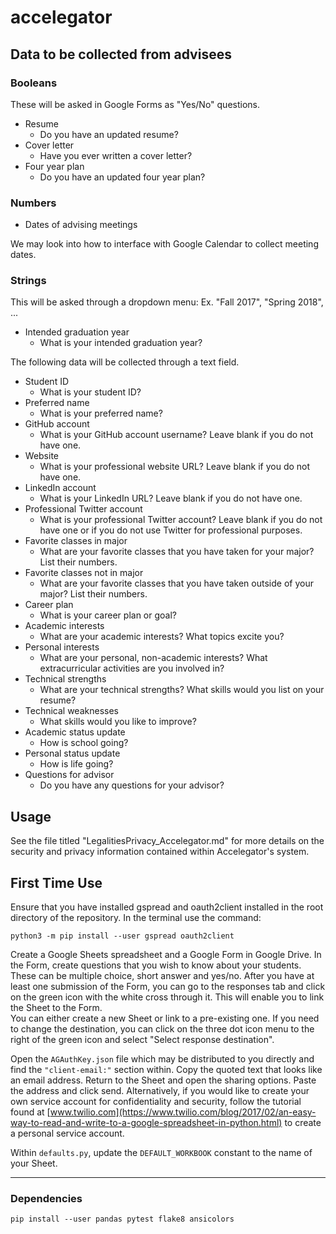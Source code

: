 # accelegator

## Data to be collected from advisees

### Booleans

These will be asked in Google Forms as "Yes/No" questions.

- Resume
  - Do you have an updated resume?
- Cover letter
  - Have you ever written a cover letter?
- Four year plan
  - Do you have an updated four year plan?

### Numbers

- Dates of advising meetings

We may look into how to interface with Google Calendar to collect meeting
dates.

### Strings

This will be asked through a dropdown menu: Ex. "Fall 2017", "Spring 2018",
...

- Intended graduation year
  - What is your intended graduation year?

The following data will be collected through a text field.

- Student ID
  - What is your student ID?
- Preferred name
  - What is your preferred name?
- GitHub account
  - What is your GitHub account username? Leave blank if you do not have
    one.
- Website
  - What is your professional website URL? Leave blank if you do not have
    one.
- LinkedIn account
  - What is your LinkedIn URL? Leave blank if you do not have one.
- Professional Twitter account
  - What is your professional Twitter account? Leave blank if you do not
    have one or if you do not use Twitter for professional purposes.
- Favorite classes in major
  - What are your favorite classes that you have taken for your major?
    List their numbers.
- Favorite classes not in major
  - What are your favorite classes that you have taken outside of your
    major? List their numbers.
- Career plan
  - What is your career plan or goal?
- Academic interests
  - What are your academic interests? What topics excite you?
- Personal interests
  - What are your personal, non-academic interests? What extracurricular
    activities are you involved in?
- Technical strengths
  - What are your technical strengths? What skills would you list on your
    resume?
- Technical weaknesses
  - What skills would you like to improve?
- Academic status update
  - How is school going?
- Personal status update
  - How is life going?
- Questions for advisor
  - Do you have any questions for your advisor?



## Usage

See the file titled "LegalitiesPrivacy_Accelegator.md" for more details on the
security and privacy information contained within Accelegator's system.

## First Time Use

Ensure that you have installed gspread and oauth2client installed in the root
directory of the repository.  In the terminal use the command:

```shell
python3 -m pip install --user gspread oauth2client
```

Create a Google Sheets spreadsheet and a Google Form in Google Drive.  In the
Form, create questions that you wish to know about your students. These can be
multiple choice, short answer and yes/no. After you have at least one submission 
of the Form, you can go to the responses tab and click on the green icon with
the white cross through it.  This will enable you to link the Sheet to the Form.  
You can either create a new Sheet or link to a pre-existing one.  If you need to
change the destination, you can click on the three dot icon menu to the right of
the green icon and select "Select response destination".

Open the `AGAuthKey.json` file which may be distributed to you directly and find
the `"client-email:"` section within.
Copy the quoted text that looks like an email address.  Return to the Sheet and
open the sharing options.  Paste the address and click send.  Alternatively, if
you would like to create your own service account for confidentiality and
security, follow the tutorial found at [www.twilio.com](https://www.twilio.com/blog/2017/02/an-easy-way-to-read-and-write-to-a-google-spreadsheet-in-python.html)
to create a personal service account.

Within `defaults.py`, update the `DEFAULT_WORKBOOK` constant to the name of your
Sheet.

---

### Dependencies
```shell
pip install --user pandas pytest flake8 ansicolors
```
